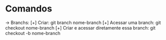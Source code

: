 # Comandos
-> Branchs:
[+] Criar: git branch nome-branch
[+] Acessar uma branch: git checkout nome-branch
[+] Criar e acessar diretamente essa branch: git checkout -b nome-branch

